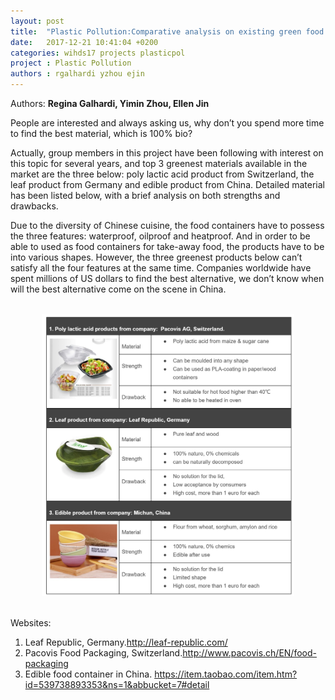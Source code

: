 ```yaml
---
layout: post
title:  "Plastic Pollution:Comparative analysis on existing green food containers"
date:   2017-12-21 10:41:04 +0200
categories: wihds17 projects plasticpol
project : Plastic Pollution
authors : rgalhardi yzhou ejin
---
```


Authors: **Regina Galhardi, Yimin Zhou, Ellen Jin**

People are interested and always asking us, why don’t you spend more time to find the best material, which is 100% bio? 

Actually, group members in this project have been following with interest on this topic for several years, and top 3 greenest materials available in the market are the three below: poly lactic acid product from Switzerland, the leaf product from Germany and edible product from China. Detailed material has been listed below, with a brief analysis on both strengths and drawbacks. 

Due to the diversity of Chinese cuisine, the food containers have to possess the three features: waterproof, oilproof and heatproof. And in order to be able to used as food containers for take-away food, the products have to be into various shapes. However, the three greenest products below can’t satisfy all the four features at the same time. 
Companies worldwide have spent millions of US dollars to find the best alternative, we don’t know when will the best alternative come on the scene in China. 

<br>
<center><img src="/images/comparative analysis on existin green products.JPG" alt="" width="80%"></center>
<br>

Websites:
1. Leaf Republic, Germany.http://leaf-republic.com/
2. Pacovis Food Packaging, Switzerland.http://www.pacovis.ch/EN/food-packaging
3. Edible food container in China. https://item.taobao.com/item.htm?id=539738893353&ns=1&abbucket=7#detail

